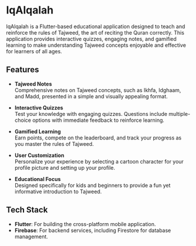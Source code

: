 # IqAlqalah

IqAlqalah is a Flutter-based educational application designed to teach and reinforce the rules of Tajweed, the art of reciting the Quran correctly. This application provides interactive quizzes, engaging notes, and gamified learning to make understanding Tajweed concepts enjoyable and effective for learners of all ages.

## Features

- **Tajweed Notes**  
  Comprehensive notes on Tajweed concepts, such as Ikhfa, Idghaam, and Madd, presented in a simple and visually appealing format.

- **Interactive Quizzes**  
  Test your knowledge with engaging quizzes. Questions include multiple-choice options with immediate feedback to reinforce learning.

- **Gamified Learning**  
  Earn points, compete on the leaderboard, and track your progress as you master the rules of Tajweed.

- **User Customization**  
  Personalize your experience by selecting a cartoon character for your profile picture and setting up your profile.

- **Educational Focus**  
  Designed specifically for kids and beginners to provide a fun yet informative introduction to Tajweed.

## Tech Stack

- **Flutter**: For building the cross-platform mobile application.
- **Firebase**: For backend services, including Firestore for database management.

